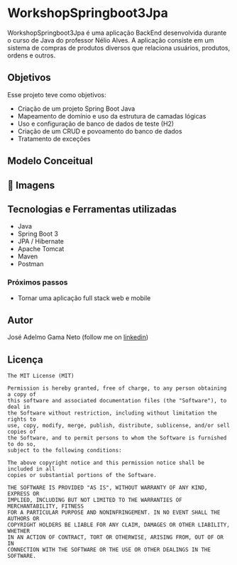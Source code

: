 # WorkshopSpringboot3Jpa
WorkshopSpringboot3Jpa é uma aplicação BackEnd desenvolvida durante o curso de Java do professor Nélio Alves.
A aplicação consiste em um sistema de compras de produtos diversos que relaciona usuários, produtos, ordens e outros.

## Objetivos
Esse projeto teve como objetivos:
* Criação de um projeto Spring Boot Java
* Mapeamento de domínio e uso da estrutura de camadas lógicas
* Uso e configuração de banco de dados de teste (H2)
* Criação de um CRUD e povoamento do banco de dados
* Tratamento de exceções


## Modelo Conceitual
<!-- You can add more screenshots here if you like -->


## :camera_flash: Imagens
<!-- You can add more screenshots here if you like -->


## Tecnologias e Ferramentas utilizadas
* Java
* Spring Boot 3
* JPA / Hibernate
* Apache Tomcat
* Maven
* Postman


### Próximos passos
- Tornar uma aplicação full stack web e mobile

## Autor
José Adelmo Gama Neto (follow me on [linkedin](https://www.linkedin.com/in/josé-adelmo-gama-neto-38091a22a))

## Licença
```
The MIT License (MIT)

Permission is hereby granted, free of charge, to any person obtaining a copy of
this software and associated documentation files (the "Software"), to deal in
the Software without restriction, including without limitation the rights to
use, copy, modify, merge, publish, distribute, sublicense, and/or sell copies of
the Software, and to permit persons to whom the Software is furnished to do so,
subject to the following conditions:

The above copyright notice and this permission notice shall be included in all
copies or substantial portions of the Software.

THE SOFTWARE IS PROVIDED "AS IS", WITHOUT WARRANTY OF ANY KIND, EXPRESS OR
IMPLIED, INCLUDING BUT NOT LIMITED TO THE WARRANTIES OF MERCHANTABILITY, FITNESS
FOR A PARTICULAR PURPOSE AND NONINFRINGEMENT. IN NO EVENT SHALL THE AUTHORS OR
COPYRIGHT HOLDERS BE LIABLE FOR ANY CLAIM, DAMAGES OR OTHER LIABILITY, WHETHER
IN AN ACTION OF CONTRACT, TORT OR OTHERWISE, ARISING FROM, OUT OF OR IN
CONNECTION WITH THE SOFTWARE OR THE USE OR OTHER DEALINGS IN THE SOFTWARE.
```
